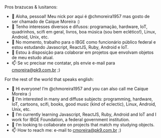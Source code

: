 Pros brazucas & lusitanos:
- 👋 Aloha, pessoal! Meu nick por aqui é @chmoreira1957 mas gosto de ser chamado de Caique Moreira :)
- 👀 Tenho interesses diversos e difusos: programação, hardware, IoT, quadrinhos, scifi em geral, livros, boa música (sou bem eclético!), Linux, Android, Unix, etc.
- 🌱 No momento, trabalho para o IBGE como funcionário público federal e estou estudando Javascript, ReactJS, Ruby, Android e IoT.
- 💞️ Estou à disposição para colaborar em projetos que envolvam objetos de meu estudo atual.
- 📫 Se vc precisar me contatar, pls envie e-mail para cmoreira@pk9.com.br ;)

For the rest of the world that speaks english:
- 👋 Hi everyone! I’m @chmoreira1957 and you can also call me Caique Moreira :)
- 👀 I’m interested in many and diffuse subjects: programming, hardware, IoT, cartoons, scifi, books, good music (kind of eclectic), Linux, Android, Unix, etc.
- 🌱 I’m currently learning Javascript, ReactJS, Ruby, Android and IoT and I work for IBGE Foundation, a federal government institution.
- 💞️ I’m looking to collaborate on projects that match my studying objects.
- 📫 How to reach me: e-mail to cmoreira@pk9.com.br ;)

<!---
chmoreira1957/chmoreira1957 is a ✨ special ✨ repository because its `README.md` (this file) appears on your GitHub profile.
You can click the Preview link to take a look at your changes.
--->
